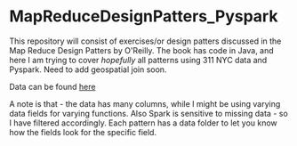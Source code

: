 # MapReduceDesignPatters_Pyspark

This repository will consist of exercises/or design patters discussed in the Map Reduce Design Patters by O'Reilly.
The book has code in Java, and here I am trying to cover *hopefully* all patterns using
311 NYC data and Pyspark. Need to add geospatial join soon.

Data can be found [here](https://nycopendata.socrata.com/Social-Services/311-Service-Requests-from-2010-to-Present/erm2-nwe9/data)

A note is that - the data has many columns, while I might be using varying data fields for varying functions.
Also Spark is sensitive to missing data - so I have filtered accordingly.
Each pattern has a data folder to let you know how the fields look for the specific field.

